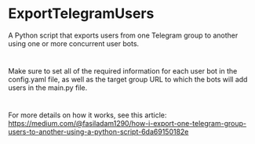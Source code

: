 # ExportTelegramUsers
A Python script that exports users from one Telegram group to another using one or more concurrent user bots.
#
Make sure to set all of the required information for each user bot in the config.yaml file, as well as the target group URL to which the bots will add users in the main.py file.
#
For more details on how it works, see this article: 
https://medium.com/@fasiladam1290/how-i-export-one-telegram-group-users-to-another-using-a-python-script-6da69150182e
